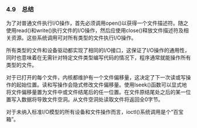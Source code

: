 ### 4.9　总结

为了对普通文件执行I/O操作，首先必须调用open()以获得一个文件描述符。随之使用read()和write()执行文件的I/O操作，然后应使用close()释放文件描述符及相关资源。这些系统调用可对所有类型的文件执行I/O操作。

所有类型的文件和设备驱动都实现了相同的I/O接口，这保证了I/O操作的通用性，同时也意味着在无需针对特定文件类型编写代码的情况下，程序通常就能操作所有类型的文件。

对于已打开的每个文件，内核都维护有一个文件偏移量，这决定了下一次读或写操作的起始位置。读和写操作会隐式修改文件偏移量。使用lseek()函数可以显式地将文件偏移量置为文件中或文件结尾后的任一位置。在文件原结尾处之后的某一位置写入数据将导致文件空洞。从文件空洞处读取文件将返回全0字节。

对于未纳入标准I/O模型的所有设备和文件操作而言，ioctl()系统调用是个“百宝箱”。

